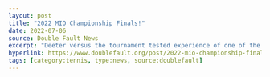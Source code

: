 ```yaml
---
layout: post
title: "2022 MIO Championship Finals!"
date: 2022-07-06
source: Double Fault News
excerpt: "Deeter versus the tournament tested experience of one of the most tournament experienced 3.0ers of our generation, Benjamin. David refused to let any of Benjamin's powerful strokes get by, and in the match of the opening round, only seven points separated these two as David earned a historic personal milestone, taking down one of the best 3.0ers of his - and YOUR - generation!"
hyperlink: https://www.doublefault.org/post/2022-mio-championship-finals
tags: [category:tennis, type:news, source:doublefault]
---
```

